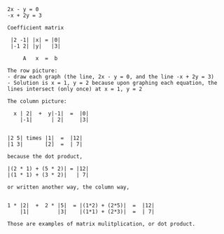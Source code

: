     2x - y = 0
    -x + 2y = 3
    
    Coefficient matrix
    
     |2 -1| |x| = |0|
     |-1 2| |y|   |3|
    
         A   x  =  b
    
    The row picture: 
    - draw each graph (the line, 2x - y = 0, and the line -x + 2y = 3)
    - Solution is x = 1, y = 2 because upon graphing each equation, the lines intersect (only once) at x = 1, y = 2
    
    The column picture:
    
      x | 2|  +  y|-1|  =  |0|
        |-1|      | 2|     |3|
    
    
    |2 5| times |1|  =  |12|
    |1 3|       [2]  =  | 7|
    
    because the dot product,
    
    |(2 * 1) + (5 * 2)| = |12|
    |(1 * 1) + (3 * 2)|   | 7|
    
    or written another way, the column way,
    
    
    1 * |2|  +  2 * |5|  = |(1*2) + (2*5)|  =  |12|
        |1|         |3|    |(1*1) + (2*3)|  =  | 7|
    
    Those are examples of matrix mulitplication, or dot product.
    
